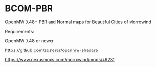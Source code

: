 # BCOM-PBR
OpenMW 0.48+   PBR and Normal maps for Beautiful Cities of Morrowind

Requirements:

OpenMW 0.48 or newer

https://github.com/zesterer/openmw-shaders

https://www.nexusmods.com/morrowind/mods/49231
